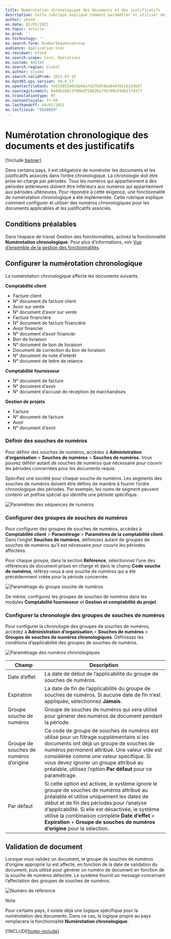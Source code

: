 ```yaml
---
title: Numérotation chronologique des documents et des justificatifs
description: Cette rubrique explique comment paramétrer et utiliser des numéros chronologiques pour les documents applicables et les justificatifs associés.
author: ikond
ms.date: 02/01/2021
ms.topic: article
ms.prod: ''
ms.technology: ''
ms.search.form: NumberSequenceGroup
audience: Application User
ms.reviewer: kfend
ms.search.scope: Core, Operations
ms.custom: 401195
ms.search.region: Global
ms.author: ilyako
ms.search.validFrom: 2021-03-15
ms.dyn365.ops.version: 10.0.17
ms.openlocfilehash: fe533052b0e5b04a7d27b954ba644761c631d6d7
ms.sourcegitcommit: 0e8db169c3f90bd750826af76709ef5d621fd377
ms.translationtype: HT
ms.contentlocale: fr-FR
ms.lasthandoff: 04/01/2021
ms.locfileid: "5838859"
---
```

# <a name="numbering-documents-and-vouchers-chronologically"></a>Numérotation chronologique des documents et des justificatifs

[!include [banner](../includes/banner.md)]


Dans certains pays, il est obligatoire de numéroter les documents et les justificatifs associés dans l’ordre chronologique. La chronologie doit être prise en charge par périodes. Tous les numéros qui appartiennent à des périodes antérieures doivent être inférieurs aux numéros qui appartiennent aux périodes ultérieures. Pour répondre à cette exigence, une fonctionnalité de numérotation chronologique a été implémentée. Cette rubrique explique comment configurer et utiliser des numéros chronologiques pour les documents applicables et les justificatifs associés.

## <a name="prerequisites"></a>Conditions préalables

Dans l’espace de travail Gestion des fonctionnalités, activez la fonctionnalité **Numérotation chronologique**. Pour plus d’informations, voir [Vue d’ensemble de la gestion des fonctionnalités](../../fin-ops-core/fin-ops/get-started/feature-management/feature-management-overview.md).

## <a name="configure-chronological-numbering"></a>Configurer la numérotation chronologique

La numérotation chronologique affecte les documents suivants.

**Comptabilité client**
- Facture client
- N° document de facture client
- Avoir sur vente
- N° document d’avoir sur vente
- Facture financière
- N° document de facture financière
- Avoir financier
- N° document d’avoir financier
- Bon de livraison
- N° document de bon de livraison
- Document de correction du bon de livraison
- N° document de note d’intérêt
- N° document de lettre de relance

**Comptabilité fournisseur**
- N° document de facture
- N° document d’avoir
- N° document d’accusé de réception de marchandises

**Gestion de projets**
- Facture
- N° document de facture
- Avoir
- N° document d’avoir 

### <a name="define-number-sequences"></a>Définir des souches de numéros

Pour définir des souches de numéros, accédez à **Administration d’organisation** > **Souches de numéros** > **Souches de numéros**. Vous pouvez définir autant de souches de numéros que nécessaire pour couvrir les périodes concernées pour les documents requis. 

Spécifiez une société pour chaque souche de numéros. Les segments des souches de numéros doivent être définis de manière à fournir l’ordre chronologique des périodes. Par exemple, les noms de segment peuvent contenir un préfixe spécial qui identifie une période spécifique.

![Paramètres des séquences de numéros](media/chrono-num-sequence.jpg)

### <a name="configure-number-sequence-groups"></a>Configurer des groupes de souches de numéros

Pour configurer des groupes de souches de numéros, accédez à **Comptabilité client** > **Paramétrage** > **Paramètres de la comptabilité client**. Dans l’onglet **Souches de numéros**, définissez autant de groupes de souches de numéros qu’il est nécessaire pour couvrir les périodes affectées. 

Pour chaque groupe, dans la section **Référence**, sélectionnez l’une des références de document prises en charge et dans le champ **Code souche de numéros**, référez-vous à une souche de numéros qui a été précédemment créée pour la période concernée.

![Paramétrage du groupe souche de numéros](media/chrono-num-sequence-group.jpg)

De même, configurez les groupes de souches de numéros dans les modules **Comptabilité fournisseur** et **Gestion et comptabilité du projet**.

### <a name="configure-number-sequence-groups-chronology"></a>Configurer la chronologie des groupes de souches de numéros

Pour configurer la chronologie des groupes de souches de numéros, accédez à **Administration d’organisation** > **Souches de numéros** > **Groupes de souches de numéros chronologiques**. Définissez les conditions d’applicabilité des groupes de souches de numéros.

![Paramétrage des numéros chronologiques](media/chrono-num-sequence-group-period.jpg)

| Champ            | Description                                                                                                                                                                                                                                                                                                                                                                                   |
|---------------------|------------------------------------------------------------------------------------------------------------------------------------------------------------------------------------------------------------------------------------------------------------------------------------------------------------------------------------------------------------------------------------------------|
| Date d’effet  | La date de début de l’applicabilité du groupe de souches de numéros. |
| Expiration      | La date de fin de l’applicabilité du groupe de souches de numéros. Si aucune date de fin n’est appliquée, sélectionnez **Jamais**. |
| Groupe souche de numéros | Groupe de souches de numéros qui sera utilisé pour générer des numéros de document pendant la période. |
| Groupe de souches de numéros d’origine | Ce code de groupe de souches de numéros est utilisé pour un filtrage supplémentaire si les documents ont déjà un groupe de souches de numéros *permanent* attribué. Une valeur vide est considérée comme une valeur spécifique. Si vous devez ignorer un groupe attribué au préalable, utilisez l’option **Par défaut** pour ce paramétrage. |
| Par défaut | Si cette option est activée, le système ignore le groupe de souches de numéros attribué au préalable et utilise uniquement les dates de début et de fin des périodes pour l’analyse d’applicabilité. Si elle est désactivée, le système utilise la combinaison complète **Date d’effet** + **Expiration** + **Groupe de souches de numéros d’origine** pour la sélection. |

## <a name="document-posting"></a>Validation de document
Lorsque vous validez un document, le groupe de souches de numéros d’origine approprié lui est affecté, en fonction de la date de validation du document, puis utilisé pour générer un numéro de document en fonction de la souche de numéros détectée. Le système fournit un message concernant l’affectation des groupes de souches de numéros.

![Numéro de référence](media/chrono-num-sequence-fti.jpg)

> [!NOTE]
> Pour certains pays, il existe déjà une logique spécifique pour la numérotation des documents. Dans ce cas, la logique propre au pays remplacera la fonctionnalité **Numérotation chronologique**.


[!INCLUDE[footer-include](../../includes/footer-banner.md)]
